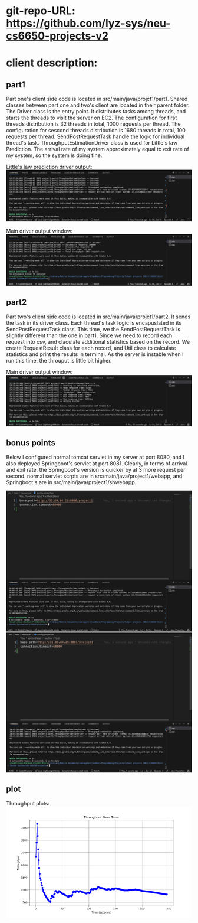 # git-repo-URL: https://github.com/lyz-sys/neu-cs6650-projects-v2

# client description:
## part1
Part one's client side code is located in src/main/java/projct1/part1. Shared classes between part one and two's client are located in their parent folder. The Driver class is the entry point. It distributes tasks among threads, and starts the threads to visit the server on EC2. The configuration for first threads distribution is 32 threads in total, 1000 requests per thread. The configuration for sescond threads distribution is 1680 threads in total, 100 requests per thread. SendPostRequestTask handle the logic for individual thread's task. ThroughputEstimationDriver class is used for Little's law Prediction. The arrival rate of my system approximately equal to exit rate of my system, so the system is doing fine.

Little's law prediction driver output:
![](./throughput.png)

Main driver output window:
![](./part1.png)

## part2
Part two's client side code is located in src/main/java/projct1/part2. It sends the task in its driver class. Each thread's task logic is encapuslated in its SendPostRequestTask class. This time, we the SendPostRequestTask is slightly different than the one in part1. Since we need to record each request into csv, and claculate additional statistics based on the record. We create RequestResult class for each record, and Util class to calculate statistics and print the results in terminal. As the server is instable when I run this time, the throuput is little bit higher.

Main driver output window:
![](./part2.png)

## bonus points
Below I configured normal tomcat servlet in my server at port 8080, and I also deployed Springboot's servlet at port 8081. Clearly, in terms of arrival and exit rate, the Springboot's version is quicker by at 3 more request per second. normal servlet scrpts are in src/main/java/project1/webapp, and Springboot's are in src/main/java/project1/sbwebapp.

![](./normal%20servlet.png)
![](./spring%20servlet.png)

## plot
Throughput plots:
![](./figure.png)

